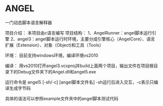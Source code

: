 # ANGEL
一门动态脚本语言解释器

项目介绍：
本项目由c语言编写
项目结构：
1、AngelRunner：angel脚本运行引擎
2、angel3：angel脚本运行时环境，主要分成引擎核心（AngelCore）、语言扩展（Extension）、对象（Object)和工具（Tools）

环境：
目前支持windows环境，编译环境vs2010

编译：
用vs2010打开angel3.vcxproj并build上面两个项目，输出文件在项目根目录下的Debug文件夹下的Angel.dll和angel5.exe

运行命令是
angel5 [-sh/-c] [angel脚本文件名] -sh运行后进入交互，-c表示只编译生成字节码


具体的语法可以参照example文件夹中的angel脚本测试代码
